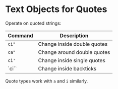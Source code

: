
# Text Objects for Quotes

Operate on quoted strings:

| Command | Description                     |
|---------|---------------------------------|
| `ci"`   | Change inside double quotes     |
| `ca"`   | Change around double quotes     |
| `ci'`   | Change inside single quotes     |
| `ci\``  | Change inside backticks         |

Quote types work with `a` and `i` similarly.